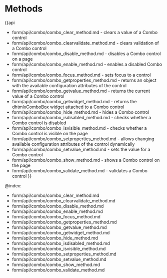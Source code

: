 Methods
==========

{{api
- form/api/combo/combo_clear_method.md - clears a value of a Combo control
- form/api/combo/combo_clearvalidate_method.md - clears validation of a Combo control
- form/api/combo/combo_disable_method.md - disables a Combo control on a page
- form/api/combo/combo_enable_method.md - enables a disabled Combo control
- form/api/combo/combo_focus_method.md - sets focus to a control
- form/api/combo/combo_getproperties_method.md - returns an object with the available configuration attributes of the control
- form/api/combo/combo_getvalue_method.md - returns the current value of a Combo control
- form/api/combo/combo_getwidget_method.md - returns the dhtmlxComboBox widget attached to a Combo control
- form/api/combo/combo_hide_method.md - hides a Combo control
- form/api/combo/combo_isdisabled_method.md - checks whether a Combo control is disabled
- form/api/combo/combo_isvisible_method.md - checks whether a Combo control is visible on the page
- form/api/combo/combo_setproperties_method.md - allows changing available configuration attributes of the control dynamically
- form/api/combo/combo_setvalue_method.md - sets the value for a Combo control
- form/api/combo/combo_show_method.md - shows a Combo control on the page
- form/api/combo/combo_validate_method.md - validates a Combo control
}}
    
@index:
- form/api/combo/combo_clear_method.md
- form/api/combo/combo_clearvalidate_method.md
- form/api/combo/combo_disable_method.md
- form/api/combo/combo_enable_method.md
- form/api/combo/combo_focus_method.md
- form/api/combo/combo_getproperties_method.md
- form/api/combo/combo_getvalue_method.md
- form/api/combo/combo_getwidget_method.md
- form/api/combo/combo_hide_method.md
- form/api/combo/combo_isdisabled_method.md
- form/api/combo/combo_isvisible_method.md
- form/api/combo/combo_setproperties_method.md
- form/api/combo/combo_setvalue_method.md
- form/api/combo/combo_show_method.md
- form/api/combo/combo_validate_method.md


